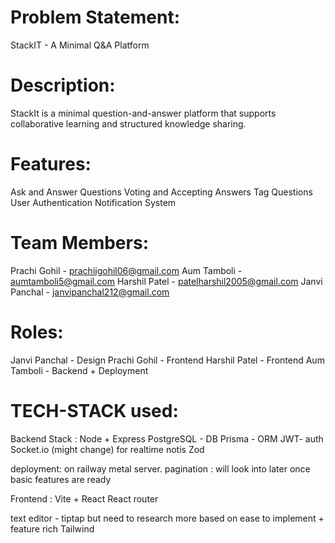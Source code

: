 # Problem Statement:
StackIT - A Minimal Q&A Platform

# Description:
StackIt is a minimal question-and-answer platform that supports collaborative learning and structured knowledge sharing.

# Features:
Ask and Answer Questions
Voting and Accepting Answers
Tag Questions
User Authentication
Notification System

# Team Members:
Prachi Gohil  - prachiigohil06@gmail.com
Aum Tamboli   - aumtamboli5@gmail.com
Harshil Patel - patelharshil2005@gmail.com
Janvi Panchal - janvipanchal212@gmail.com

# Roles:
Janvi Panchal - Design
Prachi Gohil  - Frontend
Harshil Patel - Frontend
Aum Tamboli   - Backend + Deployment

# TECH-STACK used:
Backend Stack :
Node + Express
PostgreSQL - DB
Prisma - ORM
JWT- auth
Socket.io (might change) for realtime notis
Zod

deployment: on railway metal server. 
pagination : will look into later once basic features are ready

Frontend :
Vite + React 
React router

text editor - tiptap but need to research more based on ease to implement + feature rich
Tailwind